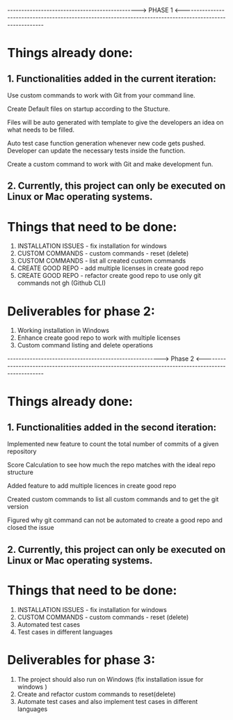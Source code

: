 
----------------------------------------------->   PHASE 1  <----------------------------------------------------------------------------------------------------------

# Things already done:
## 1. Functionalities added in the current iteration:
Use custom commands to work with Git from your command line.

Create Default files on startup according to the Stucture.

Files will be auto generated with template to give the developers an idea on what needs to be filled.

Auto test case function generation whenever new code gets pushed. Developer can update the necessary tests inside the function.

Create a custom command to work with Git and make development fun.
	
## 2. Currently, this project can only be executed on Linux or Mac operating systems.     

# Things that need to be done:
1. INSTALLATION ISSUES - fix installation for windows
2. CUSTOM COMMANDS - custom commands - reset (delete)
3. CUSTOM COMMANDS - list all created custom commands
4. CREATE GOOD REPO - add multiple licenses in create good repo
5. CREATE GOOD REPO - refactor create good repo to use only git commands not gh (Github CLI)

# Deliverables for phase 2:
1. Working installation in Windows
2. Enhance create good repo to work with multiple licenses
3. Custom command listing and delete operations


-------------------------------------------------------> Phase 2 <---------------------------------------------------------------------------------------------------

# Things already done:
## 1. Functionalities added in the second iteration:

Implemented new feature to count the total number of commits of a given repository

Score Calculation to see how much the repo matches with the ideal repo structure

Added feature to add multiple licences in create good repo 
 
Created custom commands to list all custom commands and to get the git version

Figured why git command can not be automated to create a good repo and closed the issue
	
## 2. Currently, this project can only be executed on Linux or Mac operating systems.     

# Things that need to be done:
1. INSTALLATION ISSUES - fix installation for windows
2. CUSTOM COMMANDS - custom commands - reset (delete)
3. Automated test cases
4. Test cases in different languages 


# Deliverables for phase 3:
1. The project should also run on Windows (fix installation issue for windows )
2. Create and refactor custom commands to reset(delete)
3. Automate test cases and also implement test cases in different languages 

